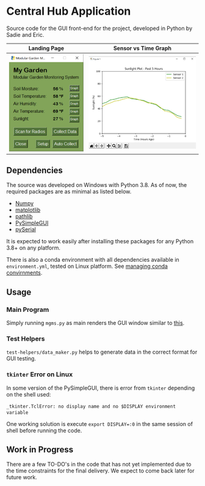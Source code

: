 # Central Hub Application
Source code for the GUI front-end for the project, developed in Python by Sadie and Eric.

Landing Page | Sensor vs Time Graph
:---: | :---:
![](img/gui-main.png) | ![](img/gui-graph.png)

## Dependencies
The source was developed on Windows with Python 3.8.
As of now, the required packages are as minimal as listed below.

- [Numpy](https://numpy.org/install/)
- [matplotlib](https://matplotlib.org/stable/users/installing.html)
- [pathlib](https://docs.python.org/3.6/library/pathlib.html)
- [PySimpleGUI](https://pysimplegui.readthedocs.io/en/latest/#install)
- [pySerial](https://github.com/pyserial/pyserial)

It is expected to work easily after installing these packages for any Python 3.8+ on any platform.

There is also a conda environment with all dependencies available in `environment.yml`, tested on Linux platform. See [managing conda convirnments](https://docs.conda.io/projects/conda/en/latest/user-guide/tasks/manage-environments.html).

## Usage
### Main Program
Simply running `mgms.py` as main renders the GUI window similar to [this](img/gui-main.png).

### Test Helpers
`test-helpers/data_maker.py` helps to generate data in the correct format for GUI testing.

### `tkinter` Error on Linux
In some version of the PySimpleGUI, there is error from `tkinter` depending on the shell used:
```
_tkinter.TclError: no display name and no $DISPLAY environment variable
```
One working solution is execute `export DISPLAY=:0` in the same session of shell before running the code.

## Work in Progress
There are a few TO-DO's in the code that has not yet implemented due to the time constraints for the final delivery.
We expect to come back later for future work.
